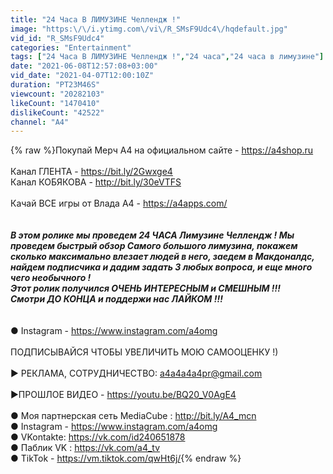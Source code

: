 ```yaml
---
title: "24 Часа В ЛИМУЗИНЕ Челлендж !"
image: "https:\/\/i.ytimg.com\/vi\/R_SMsF9Udc4\/hqdefault.jpg"
vid_id: "R_SMsF9Udc4"
categories: "Entertainment"
tags: ["24 Часа В ЛИМУЗИНЕ Челлендж !","24 часа","24 часа в лимузине"]
date: "2021-06-08T12:57:08+03:00"
vid_date: "2021-04-07T12:00:10Z"
duration: "PT23M46S"
viewcount: "20282103"
likeCount: "1470410"
dislikeCount: "42522"
channel: "A4"
---
```

{% raw %}Покупай Мерч А4 на официальном сайте - <a rel="nofollow" target="blank" href="https://a4shop.ru">https://a4shop.ru</a><br /><br />Канал ГЛЕНТА - <a rel="nofollow" target="blank" href="https://bit.ly/2Gwxge4">https://bit.ly/2Gwxge4</a><br />Канал КОБЯКОВА - <a rel="nofollow" target="blank" href="http://bit.ly/30eVTFS">http://bit.ly/30eVTFS</a><br /><br />Качай ВСЕ игры от Влада А4  - <a rel="nofollow" target="blank" href="https://a4apps.com/">https://a4apps.com/</a><br /><br />*****<br />В этом ролике мы проведем 24 ЧАСА Лимузине Челлендж ! Мы проведем быстрый обзор Самого большого лимузина, покажем сколько максимально влезает людей в него, заедем в Макдоналдс, найдем подписчика и дадим задать 3 любых вопроса, и еще много чего необычного !<br />Этот ролик получился ОЧЕНЬ ИНТЕРЕСНЫМ и СМЕШНЫМ !!! <br />Смотри ДО КОНЦА и поддержи нас ЛАЙКОМ !!!<br /><br />*****<br />● Instagram - <a rel="nofollow" target="blank" href="https://www.instagram.com/a4omg">https://www.instagram.com/a4omg</a><br /><br />ПОДПИСЫВАЙСЯ ЧТОБЫ УВЕЛИЧИТЬ МОЮ САМООЦЕНКУ !) <br /><br />▶️ РЕКЛАМА, СОТРУДНИЧЕСТВО: a4a4a4a4pr@gmail.com<br /><br />▶️ПРОШЛОЕ ВИДЕО - <a rel="nofollow" target="blank" href="https://youtu.be/BQ20_V0AgE4">https://youtu.be/BQ20_V0AgE4</a><br /><br />● Моя партнерская сеть MediaCube :  <a rel="nofollow" target="blank" href="http://bit.ly/A4_mcn">http://bit.ly/A4_mcn</a><br />● Instagram - <a rel="nofollow" target="blank" href="https://www.instagram.com/a4omg">https://www.instagram.com/a4omg</a><br />● VKontakte: <a rel="nofollow" target="blank" href="https://vk.com/id240651878">https://vk.com/id240651878</a><br />● Паблик VK : <a rel="nofollow" target="blank" href="https://vk.com/a4_tv">https://vk.com/a4_tv</a><br />● TikTok - <a rel="nofollow" target="blank" href="https://vm.tiktok.com/qwHt6j/">https://vm.tiktok.com/qwHt6j/</a>{% endraw %}
